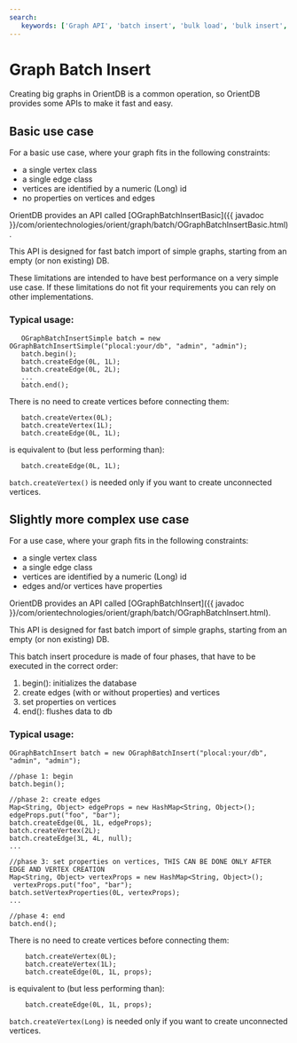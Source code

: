 ```yaml
---
search:
   keywords: ['Graph API', 'batch insert', 'bulk load', 'bulk insert', 'OGraphBatchInsertBasic', 'OGraphBatchInsert']
---
```


# Graph Batch Insert

Creating big graphs in OrientDB is a common operation, so OrientDB provides some APIs to make it fast and easy.


## Basic use case

For a basic use case, where your graph fits in the following constraints:

- a single vertex class
- a single edge class
- vertices are identified by a numeric (Long) id
- no properties on vertices and edges

OrientDB provides an API called [OGraphBatchInsertBasic]({{ javadoc }}/com/orientechnologies/orient/graph/batch/OGraphBatchInsertBasic.html).

This API is designed for fast batch import of simple graphs, starting from an empty (or non existing) DB. 

These limitations are intended to have best performance on a very simple use case. If these limitations do not fit your requirements you can rely on other implementations. 


### Typical usage: 

```
   OGraphBatchInsertSimple batch = new OGraphBatchInsertSimple("plocal:your/db", "admin", "admin");
   batch.begin();
   batch.createEdge(0L, 1L);
   batch.createEdge(0L, 2L);
   ...
   batch.end();
 ```

There is no need to create vertices before connecting them: 

```
   batch.createVertex(0L);
   batch.createVertex(1L);
   batch.createEdge(0L, 1L);
 ```

is equivalent to (but less performing than):


```
   batch.createEdge(0L, 1L);
```

`batch.createVertex()` is needed only if you want to create unconnected vertices.


## Slightly more complex use case

For a use case, where your graph fits in the following constraints:

- a single vertex class
- a single edge class
- vertices are identified by a numeric (Long) id
- edges and/or vertices have properties 

OrientDB provides an API called [OGraphBatchInsert]({{ javadoc }}/com/orientechnologies/orient/graph/batch/OGraphBatchInsert.html).

This API is designed for fast batch import of simple graphs, starting from an empty (or non existing) DB. 

This batch insert procedure is made of four phases, that have to be executed in the correct order:
 
 1. begin(): initializes the database
 2. create edges (with or without properties) and vertices
 3. set properties on vertices
 4. end(): flushes data to db

 
### Typical usage: 

```
OGraphBatchInsert batch = new OGraphBatchInsert("plocal:your/db", "admin", "admin");
 
//phase 1: begin
batch.begin();
  
//phase 2: create edges
Map<String, Object> edgeProps = new HashMap<String, Object>();
edgeProps.put("foo", "bar");
batch.createEdge(0L, 1L, edgeProps);
batch.createVertex(2L);
batch.createEdge(3L, 4L, null);
...
  
//phase 3: set properties on vertices, THIS CAN BE DONE ONLY AFTER EDGE AND VERTEX CREATION
Map<String, Object> vertexProps = new HashMap<String, Object>();
 vertexProps.put("foo", "bar");
batch.setVertexProperties(0L, vertexProps);
...
  
//phase 4: end
batch.end();
```
 
There is no need to create vertices before connecting them:
  
```
    batch.createVertex(0L);
    batch.createVertex(1L);
    batch.createEdge(0L, 1L, props);
```
 
is equivalent to (but less performing than):
  
```
    batch.createEdge(0L, 1L, props);
```

`batch.createVertex(Long)` is needed only if you want to create unconnected vertices.



